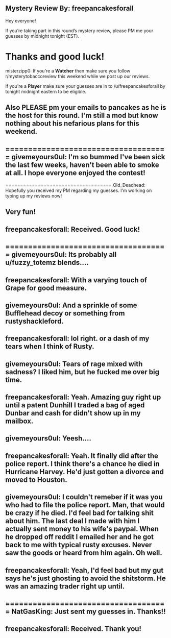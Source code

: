 Mystery Review
By: freepancakesforall
---
Hey everyone!       

If you’re taking part in this round’s mystery review, please PM me your guesses by midnight tonight (EST).     

Thanks and good luck!
====================================
misterzipp0: If you're a **Watcher** then make sure you follow r/mysterytobaccoreview this weekend while we post up our reviews.  

If you're a **Player** make sure your guesses are in to /u/freepancakesforall by tonight midnight eastern to be eligible.  

**Also PLEASE pm your emails to pancakes as he is the host for this round.** I'm still a mod but know nothing about his nefarious plans for this weekend.
--
====================================
givemeyours0ul: I'm so bummed I've been sick the last few weeks, haven't been able to smoke at all. I hope everyone enjoyed the contest! 
--
====================================
Old_Deadhead: Hopefully you received my PM regarding my guesses. I'm working on typing up my reviews now! 

Very fun!
--
freepancakesforall: Received. Good luck!
--
====================================
givemeyours0ul: Its probably all u/fuzzy_totemz blends.... 
--
freepancakesforall: With a varying touch of Grape for good measure.
--
givemeyours0ul: And a sprinkle of some Bufflehead decoy or something from rustyshackleford. 
--
freepancakesforall: lol right. or a dash of my tears when I think of Rusty.
--
givemeyours0ul: Tears of rage mixed with sadness? I liked him, but he fucked me over big time. 
--
freepancakesforall: Yeah. Amazing guy right up until a patent Dunhill I traded a bag of aged Dunbar and cash for didn't show up in my mailbox.
--
givemeyours0ul: Yeesh.... 
--
freepancakesforall: Yeah. It finally did after the police report. I think there's a chance he died in Hurricane Harvey. He'd just gotten a divorce and moved to Houston.
--
givemeyours0ul: I couldn't remeber if it was you who had to file the police report. Man, that would be crazy if he died. I'd feel bad for talking shit about him. The last deal I made with him I actually sent money to his wife's paypal. When he dropped off reddit I emailed her and he got back to me with typical rusty excuses. Never saw the goods or heard from him again. Oh well. 
--
freepancakesforall: Yeah, I'd feel bad but my gut says he's just ghosting to avoid the shitstorm. He was an amazing trader right up until.
--
====================================
NatGasKing: Just sent my guesses in.  Thanks!!
--
freepancakesforall: Received. Thank you!
--
